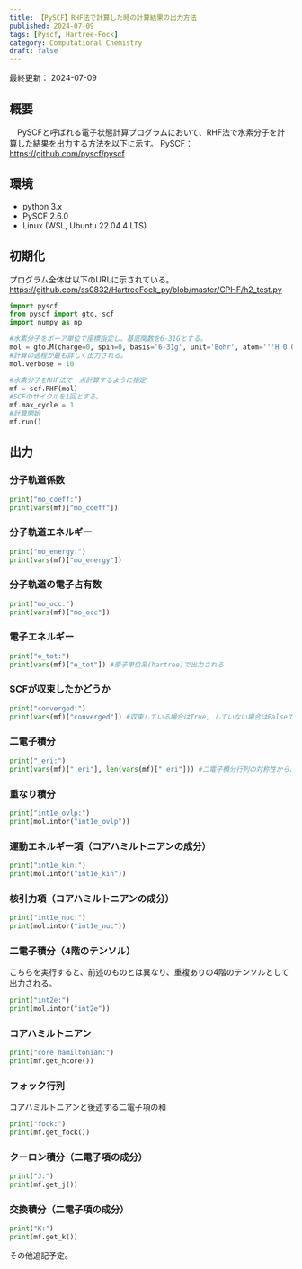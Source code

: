 ```yaml
---
title: 【PySCF】RHF法で計算した時の計算結果の出力方法
published: 2024-07-09
tags: [Pyscf, Hartree-Fock]
category: Computational Chemistry
draft: false
---
```

最終更新： 2024-07-09
## 概要
　PySCFと呼ばれる電子状態計算プログラムにおいて、RHF法で水素分子を計算した結果を出力する方法を以下に示す。
PySCF：https://github.com/pyscf/pyscf

## 環境
 - python 3.x 
 - PySCF 2.6.0
 - Linux (WSL, Ubuntu 22.04.4 LTS)

## 初期化

プログラム全体は以下のURLに示されている。
 https://github.com/ss0832/HartreeFock_py/blob/master/CPHF/h2_test.py

```python
import pyscf
from pyscf import gto, scf
import numpy as np

#水素分子をボーア単位で座標指定し、基底関数を6-31Gとする。
mol = gto.M(charge=0, spin=0, basis='6-31g', unit='Bohr', atom='''H 0.0 0.0 0.661404; H 0.0 0.0 -0.661404''')
#計算の過程が最も詳しく出力される。
mol.verbose = 10

#水素分子をRHF法で一点計算するように指定
mf = scf.RHF(mol)
#SCFのサイクルを1回とする。
mf.max_cycle = 1
#計算開始
mf.run()
```

## 出力

### 分子軌道係数

```python
print("mo_coeff:")
print(vars(mf)["mo_coeff"])
```

### 分子軌道エネルギー

```python
print("mo_energy:")
print(vars(mf)["mo_energy"])
```

### 分子軌道の電子占有数

```python
print("mo_occ:")
print(vars(mf)["mo_occ"])
```

### 電子エネルギー

```python
print("e_tot:")
print(vars(mf)["e_tot"]) #原子単位系(hartree)で出力される
```

### SCFが収束したかどうか

```python
print("converged:")
print(vars(mf)["converged"]) #収束している場合はTrue, していない場合はFalseで返される。
```

### 二電子積分

```python
print("_eri:")
print(vars(mf)["_eri"], len(vars(mf)["_eri"])) #二電子積分行列の対称性から、重複なしでベクトルとして出力される。
```

### 重なり積分

```python
print("int1e_ovlp:")
print(mol.intor("int1e_ovlp"))
```

### 運動エネルギー項（コアハミルトニアンの成分） 

```python
print("int1e_kin:")
print(mol.intor("int1e_kin"))
```

### 核引力項（コアハミルトニアンの成分）

```python
print("int1e_nuc:")
print(mol.intor("int1e_nuc"))
```

### 二電子積分（4階のテンソル）
こちらを実行すると、前述のものとは異なり、重複ありの4階のテンソルとして出力される。

```python
print("int2e:")
print(mol.intor("int2e"))
```

### コアハミルトニアン

```python 
print("core hamiltonian:")
print(mf.get_hcore())
```

### フォック行列
コアハミルトニアンと後述する二電子項の和

```python
print("fock:") 
print(mf.get_fock())
```

### クーロン積分（二電子項の成分）

```python
print("J:")
print(mf.get_j())
```

### 交換積分（二電子項の成分）

```python
print("K:")
print(mf.get_k())
```

その他追記予定。


